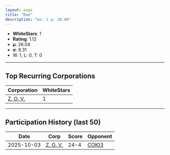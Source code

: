 ```yaml
---
layout: page
title: "Dee"
description: "ws: 1 μ: 26.04"
---
```

- **WhiteStars**: 1
- **Rating**: 1.12
- **μ**: 26.04  
- **σ**: 8.31
- W: 1, L: 0, T: 0

---

## Top Recurring Corporations

| Corporation | WhiteStars |
| --- | --- |
| [Z\. O\. V\.](https://ws.tsl.rocks/corp/4f56534357f2407b25faee160f9dca4ee83b8f9ca4425ba472a47298faf54096/) | 1 |

---

## Participation History (last 50)

| Date | Corp | Score | Opponent |
| --- | --- | --- | --- |
| 2025-10-03 | [Z\. O\. V\.](https://ws.tsl.rocks/corp/4f56534357f2407b25faee160f9dca4ee83b8f9ca4425ba472a47298faf54096/) | 24-4 | [СОЮЗ](https://ws.tsl.rocks/corp/068cec010bfee0723895562d4bf580b93628758a762b6918d384fef632d281ab/) |